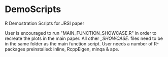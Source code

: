 DemoScripts
===========

R Demostration Scripts for JRSI paper

User is encouraged to run "MAIN_FUNCTION_SHOWCASE.R" in order to recreate the plots in the main paper.
All other *_SHOWCASE.* files need to be in the same folder as the main function script.
User needs a number of R-packages preinstalled: inline, RcppEigen, minqa & ape.
